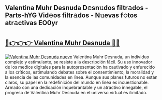 ## Valentina Muhr Desnuda D𝚎sn𝚞dos filtr𝚊dos - Parts-hYG Vid𝚎os filtr𝚊dos - N𝚞evas f𝚘tos atr𝚊ctivas EO0yr

# <h2><a href="http://mb4i3xl.tromn.icu/?c=Valentina+Muhr+Desnuda">🔗👉👉👉 Valentina Muhr Desnuda 🔗🔗</a></h2>

[![Valentina Muhr Desnuda nuevo](https://i.imgur.com/pEAQMta.gif)](http://mb4i3xl.tromn.icu/?c=Valentina+Muhr+Desnuda)
Valentina Muhr Desnuda, un individuo complejo y estimulante, se resiste a la descripción fácil. Su uso innovador de los medios digitales para la autopresentación ha cautivado y enfurecido a los críticos, estimulando debates sobre el consentimiento, la moralidad y la esencia de las comunidades en línea. Aunque sus planes futuros no están claros, su papel en la redefinición del mundo en línea es incuestionable. Armado con una dedicación inquebrantable y un atractivo innegable, el progreso de Valentina Muhr Desnuda en el universo virtual es ilimitado.
